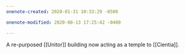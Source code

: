 ```yaml
---
onenote-created: 2020-01-31 10:33:29 -0500

onenote-modified: 2020-08-13 17:25:42 -0400

---
```


A re-purposed [[Unitor]] building now acting as a temple to [[Cientia]].
